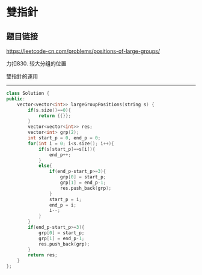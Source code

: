 # 雙指針

## 题目链接

https://leetcode-cn.com/problems/positions-of-large-groups/

力扣830. 较大分组的位置

雙指針的運用
    
---------------------------------------

```cpp
class Solution {
public:
    vector<vector<int>> largeGroupPositions(string s) {
        if(s.size()==0){
            return {{}};
        }
        vector<vector<int>> res; 
        vector<int> grp(2);
        int start_p = 0, end_p = 0;
        for(int i = 0; i<s.size(); i++){
            if(s[start_p]==s[i]){
                end_p++;
            }
            else{
                if(end_p-start_p>=3){
                    grp[0] = start_p;
                    grp[1] = end_p-1;
                    res.push_back(grp);
                }
                start_p = i;
                end_p = i;
                i--;
            }
        }
        if(end_p-start_p>=3){
            grp[0] = start_p;
            grp[1] = end_p-1;
            res.push_back(grp);
        }
        return res;
    }
};
```
